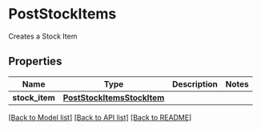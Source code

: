 # PostStockItems

Creates a Stock Item
## Properties
Name | Type | Description | Notes
------------ | ------------- | ------------- | -------------
**stock_item** | [**PostStockItemsStockItem**](PostStockItemsStockItem.md) |  | 

[[Back to Model list]](../README.md#documentation-for-models) [[Back to API list]](../README.md#documentation-for-api-endpoints) [[Back to README]](../README.md)


